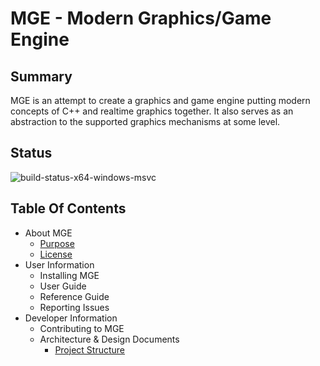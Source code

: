 # MGE - Modern Graphics/Game Engine

## Summary

MGE is an attempt to create a graphics and game engine putting modern concepts
of C++ and realtime graphics together. It also serves as an abstraction to
the supported graphics mechanisms at some level.

## Status

![build-status-x64-windows-msvc](https://github.com/mge-engine/mge/actions/workflows/github-action-build-x64-windows.yml/badge.svg)

## Table Of Contents

* About MGE
  * [Purpose](doc/Purpose.md)
  * [License](LICENSE.md)
* User Information
  * Installing MGE
  * User Guide
  * Reference Guide
  * Reporting Issues
* Developer Information
  * Contributing to MGE
  * Architecture & Design Documents
    * [Project Structure](doc/design/ProjectStructure.md)
